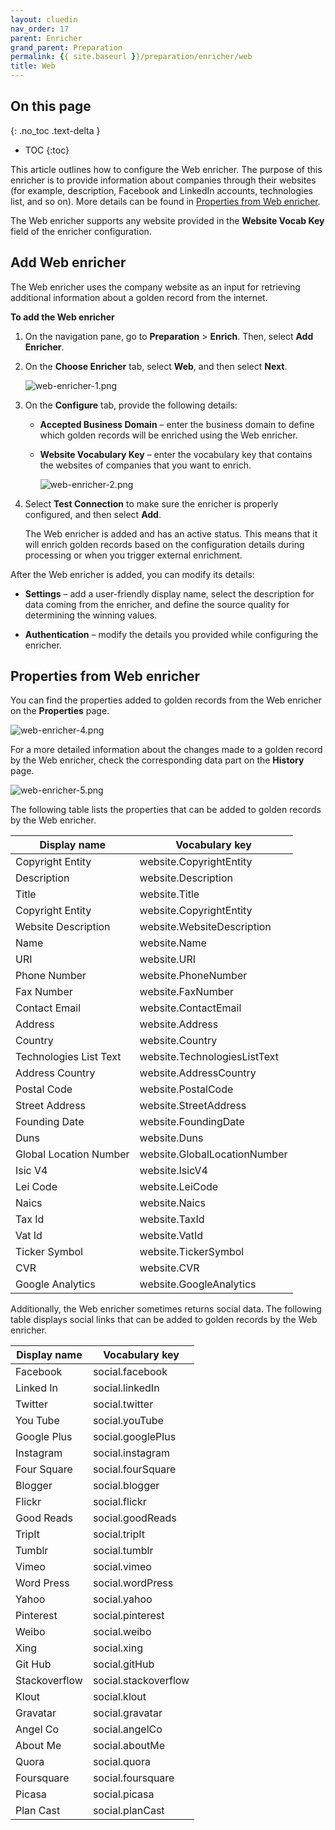 ```yaml
---
layout: cluedin
nav_order: 17
parent: Enricher
grand_parent: Preparation
permalink: {{ site.baseurl }}/preparation/enricher/web
title: Web
---
```

## On this page
{: .no_toc .text-delta }
- TOC
{:toc}

This article outlines how to configure the Web enricher. The purpose of this enricher is to provide information about companies through their websites (for example, description, Facebook and LinkedIn accounts, technologies list, and so on). More details can be found in [Properties from Web enricher](#properties-from-web-enricher).

The Web enricher supports any website provided in the **Website Vocab Key** field of the enricher configuration.

## Add Web enricher

The Web enricher uses the company website as an input for retrieving additional information about a golden record from the internet.

**To add the Web enricher**

1. On the navigation pane, go to **Preparation** > **Enrich**. Then, select **Add Enricher**.

1. On the **Choose Enricher** tab, select **Web**, and then select **Next**.

    ![web-enricher-1.png](../../assets/images/preparation/enricher/web-enricher-1.png)

1. On the **Configure** tab, provide the following details:

    - **Accepted Business Domain** – enter the business domain to define which golden records will be enriched using the Web enricher.

    - **Website Vocabulary Key** – enter the vocabulary key that contains the websites of companies that you want to enrich.

        ![web-enricher-2.png](../../assets/images/preparation/enricher/web-enricher-2.png)

1. Select **Test Connection** to make sure the enricher is properly configured, and then select **Add**.

    The Web enricher is added and has an active status. This means that it will enrich golden records based on the configuration details during processing or when you trigger external enrichment.

After the Web enricher is added, you can modify its details:

- **Settings** – add a user-friendly display name, select the description for data coming from the enricher, and define the source quality for determining the winning values.

- **Authentication** – modify the details you provided while configuring the enricher.

## Properties from Web enricher

You can find the properties added to golden records from the Web enricher on the **Properties** page.

![web-enricher-4.png](../../assets/images/preparation/enricher/web-enricher-4.png)

For a more detailed information about the changes made to a golden record by the Web enricher, check the corresponding data part on the **History** page.

![web-enricher-5.png](../../assets/images/preparation/enricher/web-enricher-5.png)

The following table lists the properties that can be added to golden records by the Web enricher.

| Display name | Vocabulary key |
|--|--|
| Copyright Entity | website.CopyrightEntity |
| Description | website.Description |
| Title | website.Title |
| Copyright Entity | website.CopyrightEntity |
| Website Description | website.WebsiteDescription |
| Name | website.Name |
| URI | website.URI |
| Phone Number | website.PhoneNumber |
| Fax Number | website.FaxNumber |
| Contact Email | website.ContactEmail |
| Address | website.Address |
| Country | website.Country |
| Technologies List Text | website.TechnologiesListText |
| Address Country | website.AddressCountry |
| Postal Code | website.PostalCode |
| Street Address | website.StreetAddress |
| Founding Date | website.FoundingDate |
| Duns | website.Duns |
| Global Location Number | website.GlobalLocationNumber |
| Isic V4 | website.IsicV4 |
| Lei Code | website.LeiCode |
| Naics | website.Naics |
| Tax Id | website.TaxId |
| Vat Id | website.VatId |
| Ticker Symbol | website.TickerSymbol |
| CVR | website.CVR |
| Google Analytics | website.GoogleAnalytics |

Additionally, the Web enricher sometimes returns social data. The following table displays social links that can be added to golden records by the Web enricher.
 
| Display name | Vocabulary key |
|--|--|
| Facebook | social.facebook |
| Linked In | social.linkedIn |
| Twitter | social.twitter |
| You Tube | social.youTube |
| Google Plus | social.googlePlus |
| Instagram | social.instagram |
| Four Square | social.fourSquare |
| Blogger | social.blogger |
| Flickr | social.flickr |
| Good Reads | social.goodReads |
| TripIt | social.tripIt |
| Tumblr | social.tumblr |
| Vimeo | social.vimeo |
| Word Press | social.wordPress |
| Yahoo | social.yahoo |
| Pinterest | social.pinterest |
| Weibo | social.weibo |
| Xing | social.xing |
| Git Hub | social.gitHub |
| Stackoverflow | social.stackoverflow |
| Klout | social.klout |
| Gravatar | social.gravatar |
| Angel Co | social.angelCo |
| About Me | social.aboutMe |
| Quora | social.quora |
| Foursquare | social.foursquare |
| Picasa | social.picasa |
| Plan Cast | social.planCast |
